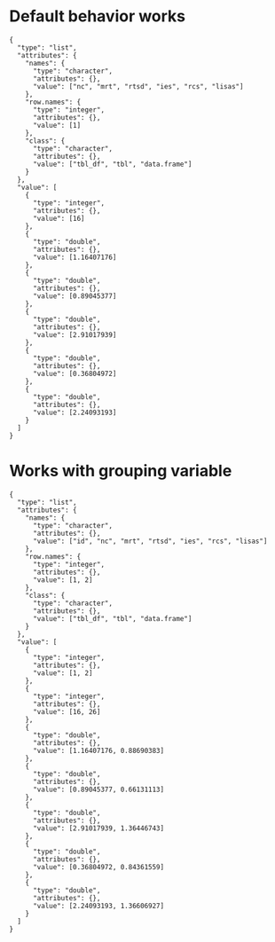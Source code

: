 # Default behavior works

    {
      "type": "list",
      "attributes": {
        "names": {
          "type": "character",
          "attributes": {},
          "value": ["nc", "mrt", "rtsd", "ies", "rcs", "lisas"]
        },
        "row.names": {
          "type": "integer",
          "attributes": {},
          "value": [1]
        },
        "class": {
          "type": "character",
          "attributes": {},
          "value": ["tbl_df", "tbl", "data.frame"]
        }
      },
      "value": [
        {
          "type": "integer",
          "attributes": {},
          "value": [16]
        },
        {
          "type": "double",
          "attributes": {},
          "value": [1.16407176]
        },
        {
          "type": "double",
          "attributes": {},
          "value": [0.89045377]
        },
        {
          "type": "double",
          "attributes": {},
          "value": [2.91017939]
        },
        {
          "type": "double",
          "attributes": {},
          "value": [0.36804972]
        },
        {
          "type": "double",
          "attributes": {},
          "value": [2.24093193]
        }
      ]
    }

# Works with grouping variable

    {
      "type": "list",
      "attributes": {
        "names": {
          "type": "character",
          "attributes": {},
          "value": ["id", "nc", "mrt", "rtsd", "ies", "rcs", "lisas"]
        },
        "row.names": {
          "type": "integer",
          "attributes": {},
          "value": [1, 2]
        },
        "class": {
          "type": "character",
          "attributes": {},
          "value": ["tbl_df", "tbl", "data.frame"]
        }
      },
      "value": [
        {
          "type": "integer",
          "attributes": {},
          "value": [1, 2]
        },
        {
          "type": "integer",
          "attributes": {},
          "value": [16, 26]
        },
        {
          "type": "double",
          "attributes": {},
          "value": [1.16407176, 0.88690383]
        },
        {
          "type": "double",
          "attributes": {},
          "value": [0.89045377, 0.66131113]
        },
        {
          "type": "double",
          "attributes": {},
          "value": [2.91017939, 1.36446743]
        },
        {
          "type": "double",
          "attributes": {},
          "value": [0.36804972, 0.84361559]
        },
        {
          "type": "double",
          "attributes": {},
          "value": [2.24093193, 1.36606927]
        }
      ]
    }

